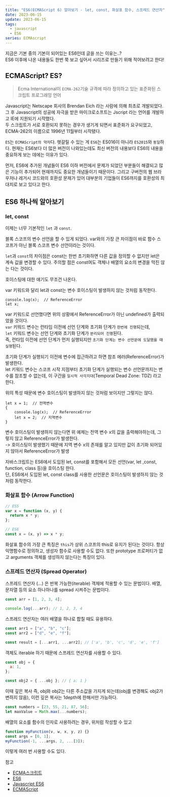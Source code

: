 ```yaml
---
title: "ES6(ECMAScript 6) 알아보기 - let, const, 화살표 함수, 스프레드 연산자"
date: 2023-06-15
update: 2023-06-15
tags:
  - javascript
  - ES6
series: ECMAscript
---
```


지금은 기본 중의 기본이 되어있는 ES6인데 글을 쓰는 이유는..?  
ES6 이후에 나온 내용들도 한번 쭉 보고 싶어서 시리즈로 만들기 위해 적어보려고 한다!

## ECMAScript? ES?

> Ecma International이 `ECMA-262`기술 규격에 따라 정의하고 있는 표준화된 스크립트 프로그래밍 언어

Javascript는 Netscape 회사의 Brendan Eich 라는 사람에 의해 최초로 개발되었다. 그 후 Javascript의 성공에 자극을 받은 마이크로소프트는 Jscript 라는 언어를 개발하고 IE에 지원되기 시작했다.  
두 스크립트가 서로 호환되지 못하는 경우가 생기게 되면서 표준화가 요구되었고, ECMA-262의 이름으로 1996년 11월부터 시작됐다.

`ES`는 `ECMAScript의 약자`다. 헷갈릴 수 있는 게 `ES6`는 ES016이 아니라 `ES2015`와 `동일`하다.
현재는 ES6보다 더 많은 버전이 나와있는데도 최신 버전의 내용보다 ES6의 내용을 중요하게 보는 데에는 이유가 있다.

먼저, ES6에 추가된 개념들이 ES6 이하 버전에서 문제가 되었던 부분들이 해결되고 많은 기능이 추가되어 현재까지도 중요한 개념들이기 때문이다. 그리고 구버전의 웹 브라우저나 레거시 코드와의 호환성 문제가 있어 대부분의 기업들이 ES6까지를 호환성의 최대치로 보고 있다고 한다.

## ES6 하나씩 알아보기

### let, const

이제는 너무 기본적인 `let` 과 `const`.

블록 스코프의 변수 선언을 할 수 있게 되었다. var와의 가장 큰 차이점이 바로 함수 스코프가 아닌 블록 스코프 변수 선언이라는 것이다.

`let`과 `const`의 차이점은 const는 한번 초기화하면 다른 값을 정의할 수 없지만 let은 계속 값을 변경할 수 있다. 주의할 점은 const여도 객체나 배열의 요소의 변경을 막진 않는 다는 것이다.

호이스팅에 대한 얘기도 무조건 나온다.

var 키워드와 달리 let과 const는 변수 호이스팅이 발생하지 않는 것처럼 동작한다.

```
console.log(x);  // ReferenceError
let x;
```

var 키워드로 선언했다면 위의 상황에서 ReferenceError가 아닌 undefined가 출력되었을 것이다.  
`var` 키워드 변수는 런타임 이전에 선언 단계와 초기화 단계가 `한번에 진행`되는데,  
`let` 키워드 변수는 선언 단계와 초기화 단계가 `분리되어 진행`된다.  
즉, 런타임 이전에 선언 단계가 먼저 실행되지만 `초기화 단계는 변수 선언문에 도달했을 때 실행`된다.

초기화 단계가 실행되기 이전에 변수에 접근하려고 하면 참조 에러(ReferenceError)가 발생한다.  
let 키워드 변수는 스코프 시작 지점부터 초기화 단계가 실행되는 변수 선언문까지는 변수를 참조할 수 없는데,
이 구간을 `일시적 사각지대`(Temporal Dead Zone: TDZ) 라고 한다.

위의 특성 때문에 변수 호이스팅이 발생하지 않는 것처럼 보이지만 그렇지는 않다.

```
let x = 1;  // 전역변수
{
    console.log(x);  // ReferenceError
    let x = 2;  // 지역변수
}
```

변수 호이스팅이 발생하지 않는다면 위 예제는 전역 변수 x의 값을 출력해야하는데,
그렇지 않고 ReferenceError가 발생한다.  
-> 호이스팅이 발생했기 때문에 지역 변수 x의 존재를 알고 있지만 값이 초기화 되어있지 않아서 ReferenceError가 발생

자바스크립트는 ES6에서 도입된 let, const를 포함해서 모든 선언(var, let ,const, function, class 등)을 호이스팅 한다.  
단, ES6에서 도입된 let, const class를 사용한 선언문은 호이스팅이 발생하지 않는 것처럼 동작한다.

### 화살표 함수 (Arrow Function)

```javascript
// ES5
var x = function (x, y) {
  return x * y;
};

// ES6
const x = (x, y) => x * y;
```

화살표 함수의 가장 큰 특징은 `this`가 상위 스코프의 this로 유지가 된다는 것이다.
항상 익명함수로 정의하고, 생성자 함수로 사용할 수도 없다. 또한 prototype 프로퍼티가 없고 arguments 객체를 생성하지 않는다는 특징이 있다.

### 스프레드 연산자 (Spread Operator)

스프레드 연산자 (...) 은 반복 가능한(iterable) 객체에 적용할 수 있는 문법이다. 배열, 문자열 등의 요소 하나하나를 spread 시켜주는 문법이다.

```javascript
const arr = [1, 2, 3, 4];

console.log(...arr); // 1, 2, 3, 4
```

스프레드 연산자는 여러 배열을 하나로 합칠 때도 유용하다.

```javascript
const arr1 = ["a", "b", "c"];
const arr2 = ["d", "e", "f"];

const result = [...arr1, ...arr2]; // ['a', 'b', 'c', 'd', 'e', 'f']
```

객체도 iterable 하기 때문에 스프레드 연산자를 사용할 수 있다.

```javascript
const obj = {
  a: 1,
};

const obj2 = { ...obj }; // { a: 1 }
```

이때 깊은 복사 즉, obj와 obj2는 다른 주소값을 가지게 되는데(obj를 변경해도 obj2가 변하지 않음), 이런 깊은 복사는 1depth에 한해서만 가능하다.

```javascript
const numbers = [23, 55, 21, 87, 56];
let maxValue = Math.max(...numbers);
```

배열의 요소를 함수의 인자로 사용하려는 경우, 위처럼 작성할 수 있고

```javascript
function myFunction(v, w, x, y, z) {}
const args = [0, 1];
myFunction(-1, ...args, 2, ...[3]);
```

이렇게 여러 번 사용할 수도 있다.

참고

- [ECMA스크립트](https://ko.wikipedia.org/wiki/ECMA%EC%8A%A4%ED%81%AC%EB%A6%BD%ED%8A%B8)
- [ES6](https://velog.io/@krungy/ES6)
- [Javascript ES6](https://www.w3schools.com/js/js_es6.asp)
- [ECMAScript](https://www.zerocho.com/category/ECMAScript)
